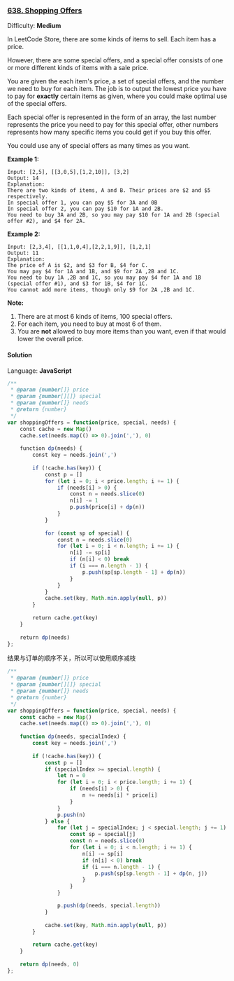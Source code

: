 ### [638\. Shopping Offers](https://leetcode.com/problems/shopping-offers/)

Difficulty: **Medium**


In LeetCode Store, there are some kinds of items to sell. Each item has a price.

However, there are some special offers, and a special offer consists of one or more different kinds of items with a sale price.

You are given the each item's price, a set of special offers, and the number we need to buy for each item. The job is to output the lowest price you have to pay for **exactly** certain items as given, where you could make optimal use of the special offers.

Each special offer is represented in the form of an array, the last number represents the price you need to pay for this special offer, other numbers represents how many specific items you could get if you buy this offer.

You could use any of special offers as many times as you want.

**Example 1:**  

```
Input: [2,5], [[3,0,5],[1,2,10]], [3,2]
Output: 14
Explanation: 
There are two kinds of items, A and B. Their prices are $2 and $5 respectively. 
In special offer 1, you can pay $5 for 3A and 0B
In special offer 2, you can pay $10 for 1A and 2B. 
You need to buy 3A and 2B, so you may pay $10 for 1A and 2B (special offer #2), and $4 for 2A.
```

**Example 2:**  

```
Input: [2,3,4], [[1,1,0,4],[2,2,1,9]], [1,2,1]
Output: 11
Explanation: 
The price of A is $2, and $3 for B, $4 for C. 
You may pay $4 for 1A and 1B, and $9 for 2A ,2B and 1C. 
You need to buy 1A ,2B and 1C, so you may pay $4 for 1A and 1B (special offer #1), and $3 for 1B, $4 for 1C. 
You cannot add more items, though only $9 for 2A ,2B and 1C.
```

**Note:**  

1.  There are at most 6 kinds of items, 100 special offers.
2.  For each item, you need to buy at most 6 of them.
3.  You are **not** allowed to buy more items than you want, even if that would lower the overall price.


#### Solution

Language: **JavaScript**

```javascript
/**
 * @param {number[]} price
 * @param {number[][]} special
 * @param {number[]} needs
 * @return {number}
 */
var shoppingOffers = function(price, special, needs) {
    const cache = new Map()
    cache.set(needs.map(() => 0).join(','), 0)
    
    function dp(needs) {
        const key = needs.join(',')
        
        if (!cache.has(key)) {
            const p = []
            for (let i = 0; i < price.length; i += 1) {
                if (needs[i] > 0) {
                    const n = needs.slice(0)
                    n[i] -= 1
                    p.push(price[i] + dp(n))
                }
            }
            
            for (const sp of special) {
                const n = needs.slice(0)
                for (let i = 0; i < n.length; i += 1) {
                    n[i] -= sp[i]
                    if (n[i] < 0) break
                    if (i === n.length - 1) {
                        p.push(sp[sp.length - 1] + dp(n))
                    }
                }
            }
            cache.set(key, Math.min.apply(null, p))
        }
        
        return cache.get(key)
    }
    
    return dp(needs)
};
```

结果与订单的顺序不关，所以可以使用顺序减枝
```javascript
/**
 * @param {number[]} price
 * @param {number[][]} special
 * @param {number[]} needs
 * @return {number}
 */
var shoppingOffers = function(price, special, needs) {
    const cache = new Map()
    cache.set(needs.map(() => 0).join(','), 0)
    
    function dp(needs, specialIndex) {
        const key = needs.join(',')
        
        if (!cache.has(key)) {
            const p = []
            if (specialIndex >= special.length) {
                let n = 0
                for (let i = 0; i < price.length; i += 1) {
                    if (needs[i] > 0) {
                        n += needs[i] * price[i]
                    }
                }
                p.push(n)
            } else {
                for (let j = specialIndex; j < special.length; j += 1) {
                    const sp = special[j]
                    const n = needs.slice(0)
                    for (let i = 0; i < n.length; i += 1) {
                        n[i] -= sp[i]
                        if (n[i] < 0) break
                        if (i === n.length - 1) {
                            p.push(sp[sp.length - 1] + dp(n, j))
                        }
                    }
                }

                p.push(dp(needs, special.length))
            }
            
            cache.set(key, Math.min.apply(null, p))
        }
        
        return cache.get(key)
    }
    
    return dp(needs, 0)
};
```